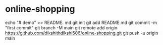 # online-shopping
echo "# demo" >> README.  md
git init 
git add README.md 
git commit -m "first commit"
git branch -M main 
git remote add origin https://github.com/dikshithdikshi506/online-shopping.git
git push -u origin  main 

